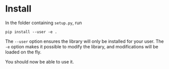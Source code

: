 # Install

In the folder containing `setup.py`, run 
```
pip install --user -e .
```
The `--user` option ensures the library will only be installed for your user.
The `-e` option makes it possible to modify the library, and modifications will be loaded on the fly.

You should now be able to use it.